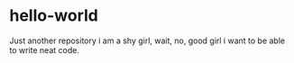 # hello-world
Just another repository
i am a shy girl, wait, no, good girl
i want to be able to write neat code.
